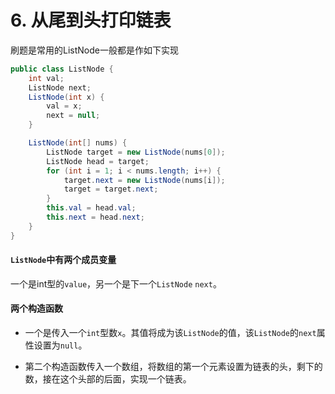 # 6. 从尾到头打印链表

刷题是常用的ListNode一般都是作如下实现
```java
public class ListNode {
    int val;
    ListNode next;
    ListNode(int x) {
        val = x;
        next = null;
    }

    ListNode(int[] nums) {
        ListNode target = new ListNode(nums[0]);
        ListNode head = target;
        for (int i = 1; i < nums.length; i++) {
            target.next = new ListNode(nums[i]);
            target = target.next;
        }
        this.val = head.val;
        this.next = head.next;
    }
}
```

#### `ListNode`中有两个成员变量
一个是int型的`value`，另一个是下一个`ListNode` `next`。
#### 两个构造函数
- 一个是传入一个`int`型数`x`。其值将成为该`ListNode`的值，该`ListNode`的`next`属性设置为`null`。

- 第二个构造函数传入一个数组，将数组的第一个元素设置为链表的头，剩下的数，接在这个头部的后面，实现一个链表。